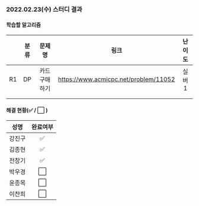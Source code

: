 ### 2022.02.23(수) 스터디 결과

#### 학습할 알고리즘

|      | 분류 |    문제명     |                 링크                  | 난이도 |
| :--: | :--: | :-----------: | :-----------------------------------: | :----: |
|  R1  |  DP  | 카드 구매하기 | https://www.acmicpc.net/problem/11052 | 실버1  |
|      |      |               |                                       |        |
|      |      |               |                                       |        |

#### 해결 현황(:white_check_mark: / :white_large_square:  )

|  성명  |       완료여부       |
| :----: | :------------------: |
| 강진구 | :white_check_mark: |
| 김종현 | :white_check_mark: |
| 전창기 |  :white_check_mark:  |
| 박우경 | :white_large_square: |
| 윤종목 | :white_large_square: |
| 이찬희 | :white_large_square: |
